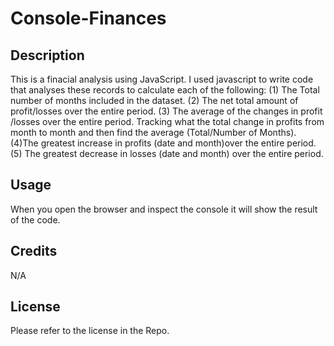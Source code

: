 # Console-Finances
 
 ## Description
 This is a finacial analysis using JavaScript. I used javascript to write code that analyses these records to calculate each of the following:
 (1) The Total number of months included in the dataset.
 (2) The net total amount of profit/losses over the entire period.
 (3) The average of the changes in profit /losses over the entire period. Tracking what the total change in profits from month to month and then find the average (Total/Number of Months).
 (4)The greatest increase in profits (date and month)over the entire period.
 (5) The greatest decrease in losses (date and month) over the entire period.

 ## Usage

 When you open the browser and inspect the console it will show the result of the code.


 ## Credits

 N/A


 ## License

 Please refer to the license in the Repo.

